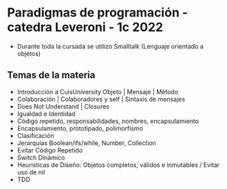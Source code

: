 # Paradigmas de programación - catedra Leveroni - 1c 2022
- Durante toda la cursada se utilizo Smalltalk (Lenguaje orientado a objetos)

## Temas de la materia
- Introducción a CuisUniversity Objeto | Mensaje | Método
- Colaboración | Colaboradores y self | Sintaxis de mensajes
- Does Not Understand | Closures
- Igualdad e Identidad
- Código repetido, responsabilidades, nombres, encapsulamiento
- Encapsulamiento, prototipado, polimorfismo
- Clasificación
- Jerarquías Boolean/ifs/while, Number, Collection
- Evitar Código Repetido
- Switch Dinámico
- Heuristicas de Diseño: Objetos completos, válidos e inmutables / Evitar uso de nil
- TDD
